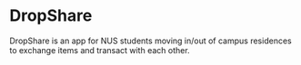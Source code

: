 # DropShare

DropShare is an app for NUS students moving in/out of campus residences to exchange items and transact with each other.